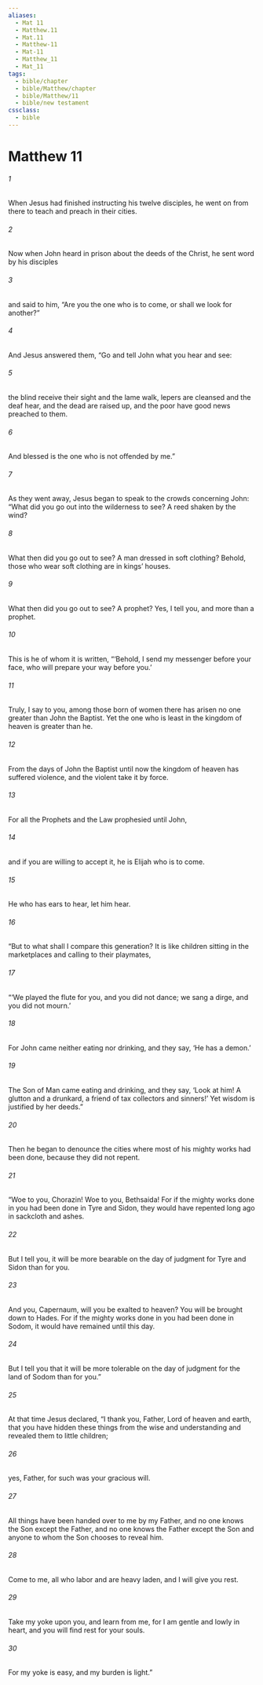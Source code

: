 ```yaml
---
aliases:
  - Mat 11
  - Matthew.11
  - Mat.11
  - Matthew-11
  - Mat-11
  - Matthew_11
  - Mat_11
tags:
  - bible/chapter
  - bible/Matthew/chapter
  - bible/Matthew/11
  - bible/new testament
cssclass:
  - bible
---
```


# Matthew 11

###### 1
When Jesus had finished instructing his twelve disciples, he went on from there to teach and preach in their cities.
###### 2
Now when John heard in prison about the deeds of the Christ, he sent word by his disciples
###### 3
and said to him, “Are you the one who is to come, or shall we look for another?”
###### 4
And Jesus answered them, “Go and tell John what you hear and see:
###### 5
the blind receive their sight and the lame walk, lepers  are cleansed and the deaf hear, and the dead are raised up, and the poor have good news preached to them.
###### 6
And blessed is the one who is not offended by me.”
###### 7
As they went away, Jesus began to speak to the crowds concerning John: “What did you go out into the wilderness to see? A reed shaken by the wind?
###### 8
What then did you go out to see? A man  dressed in soft clothing? Behold, those who wear soft clothing are in kings’ houses.
###### 9
What then did you go out to see? A prophet?  Yes, I tell you, and more than a prophet.
###### 10
This is he of whom it is written,     “‘Behold, I send my messenger before your face,   who will prepare your way before you.’
###### 11
Truly, I say to you, among those born of women there has arisen no one greater than John the Baptist. Yet the one who is least in the kingdom of heaven is greater than he.
###### 12
From the days of John the Baptist until now the kingdom of heaven has suffered violence,  and the violent take it by force.
###### 13
For all the Prophets and the Law prophesied until John,
###### 14
and if you are willing to accept it, he is Elijah who is to come.
###### 15
He who has ears to hear,  let him hear.
###### 16
“But to what shall I compare this generation? It is like children sitting in the marketplaces and calling to their playmates,
###### 17
“‘We played the flute for you, and you did not dance;   we sang a dirge, and you did not mourn.’
###### 18
For John came     neither eating     nor drinking, and they say, ‘He has a demon.’
###### 19
The Son of Man came eating and drinking, and they say, ‘Look at him! A glutton and a drunkard, a friend of tax collectors and sinners!’ Yet wisdom is justified by her deeds.”
###### 20
Then he began to denounce the cities where most of his mighty works had been done, because they did not repent.
###### 21
“Woe to you, Chorazin! Woe to you, Bethsaida! For if the mighty works done in you had been done in Tyre and Sidon, they would have repented long ago in sackcloth and ashes.
###### 22
But I tell you, it will be more bearable on the day of judgment for Tyre and Sidon than for you.
###### 23
And you, Capernaum, will you be exalted to heaven? You will be brought down to Hades. For if the mighty works done in you had been done in Sodom, it would have remained until this day.
###### 24
But I tell you that it will be more tolerable on the day of judgment for the land of Sodom than for you.”
###### 25
At that time Jesus declared, “I thank you, Father, Lord of heaven and earth, that you have hidden these things from the wise and understanding and revealed them to little children;
###### 26
yes, Father, for such was your gracious will.
###### 27
All things have been handed over to me by my Father, and no one knows the Son except the Father, and no one knows the Father except the Son and anyone to whom the Son chooses to reveal him.
###### 28
Come to me, all who labor and are heavy laden, and I will give you rest.
###### 29
Take my yoke upon you, and learn from me, for I am gentle and lowly in heart, and you will find rest for your souls.
###### 30
For my yoke is easy, and my burden is light.”


